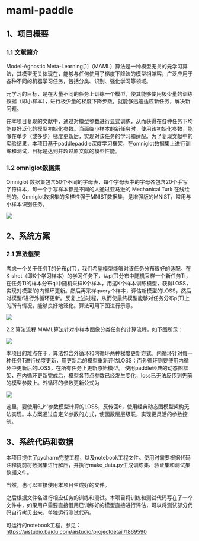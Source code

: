 # maml-paddle
## 1、项目概要
### 1.1 文献简介
Model-Agnostic Meta-Learning[1]（MAML）算法是一种模型无关的元学习算法，其模型无关体现在，能够与任何使用了梯度下降法的模型相兼容，广泛应用于各种不同的机器学习任务，包括分类、识别、强化学习等领域。

元学习的目标，是在大量不同的任务上训练一个模型，使其能够使用极少量的训练数据（即小样本），进行极少量的梯度下降步数，就能够迅速适应新任务，解决新问题。

在本项目复现的文献中，通过对模型参数进行显式训练，从而获得在各种任务下均能良好泛化的模型初始化参数。当面临小样本的新任务时，使用该初始化参数，能够在单步（或多步）梯度更新后，实现对该任务的学习和适配。为了复现文献中的实验结果，本项目基于paddlepaddle深度学习框架，在omniglot数据集上进行训练和测试，目标是达到并超过原文献的模型性能。

### 1.2 omniglot数据集
Omniglot 数据集包含50个不同的字母表，每个字母表中的字母各包含20个手写字符样本，每一个手写样本都是不同的人通过亚马逊的 Mechanical Turk 在线绘制的。Omniglot数据集的多样性强于MNIST数据集，是增强版的MNIST，常用与小样本识别任务。

![](https://ai-studio-static-online.cdn.bcebos.com/cd4e94bac7c3470e800cfb3426fdf8954c5c108ac9504b658be492b034a2fb6b)

## 2、系统方案
### 2.1 算法框架
考虑一个关于任务T的分布p(T)，我们希望模型能够对该任务分布很好的适配。在K-shot（即K个学习样本）的学习任务下，从p(T)分布中随机采样一个新任务Ti，在任务Ti的样本分布qi中随机采样K个样本，用这K个样本训练模型，获得LOSS，实现对模型f的内循环更新。然后再采样query个样本，评估新模型的LOSS，然后对模型f进行外循环更新。反复上述过程，从而使最终模型能够对任务分布p(T)上的所有情况，能够良好地泛化。算法可用下图进行示意。

 ![](https://ai-studio-static-online.cdn.bcebos.com/5c1cc7e52f7e4a3d98b9693a6e27309c72d041b310994d889640a29221e47c52)
 
2.2 算法流程
MAML算法针对小样本图像分类任务的计算流程，如下图所示：
 
 ![](https://ai-studio-static-online.cdn.bcebos.com/bd44f95ed7564189a010b04367f79ba15362cbf1dc9c491ea539ffb2b06dfa23)
 
本项目的难点在于，算法包含外循环和内循环两种梯度更新方式。内循环针对每一种任务T进行梯度更新，用更新后的模型重新评估LOSS；而外循环则要使用内循环中更新后的LOSS，在所有任务上更新原始模型。
使用paddle经典的动态图框架，在内循环更新完成后，模型各节点参数已经发生变化，loss已无法反传到先前的模型参数上。外循环的参数更新公式为

![](https://ai-studio-static-online.cdn.bcebos.com/2bf80b14ecee42d88b19eceae07ce5fa4a7d15f1cf764ce89ddee5b719270f51)


这里，要使用θ_i^'参数模型计算的LOSS，反传回θ，使用经典动态图模型架构无法实现。本方案通过自定义参数的方式，使函数层层级联，实现更灵活的参数控制。


## 3、系统代码和数据
本项目提供了pycharm完整工程，以及notebook工程文件。使用时需要根据代码注释提前将数据集进行解压，并执行make_data.py生成训练集、验证集和测试集数据文件。

当然，也可以直接使用本项目生成好的文件。

之后根据文件名进行相应任务的训练和测试。本项目将训练和测试代码写在了一个文件中，如果用户需要直接借用已训练好的模型直接进行评估，可以将测试部分代码自行拷贝出来，单独运行测试代码。

可运行的notebook工程，参见：https://aistudio.baidu.com/aistudio/projectdetail/1869590
